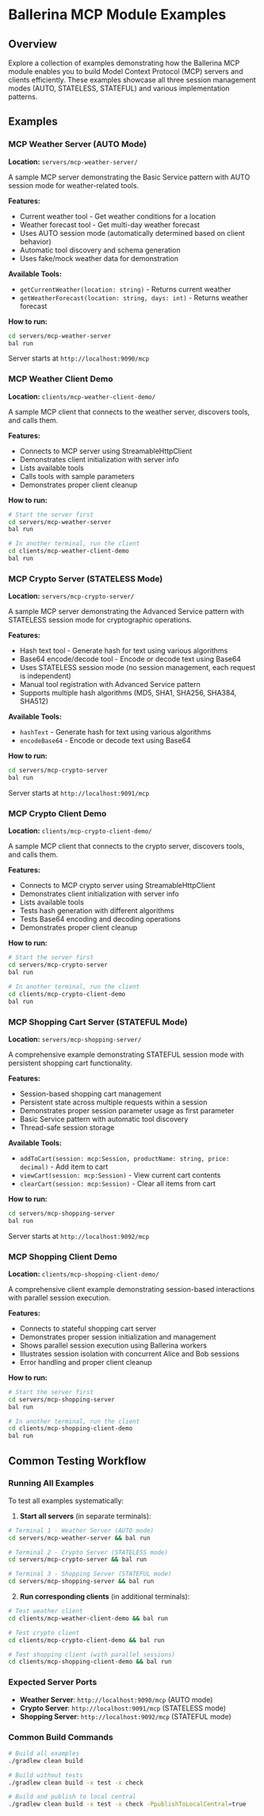 # Ballerina MCP Module Examples

## Overview

Explore a collection of examples demonstrating how the Ballerina MCP module enables you to build Model Context Protocol (MCP) servers and clients efficiently. These examples showcase all three session management modes (AUTO, STATELESS, STATEFUL) and various implementation patterns.

## Examples

### MCP Weather Server (AUTO Mode)

**Location:** `servers/mcp-weather-server/`

A sample MCP server demonstrating the Basic Service pattern with AUTO session mode for weather-related tools.

**Features:**
- Current weather tool - Get weather conditions for a location
- Weather forecast tool - Get multi-day weather forecast
- Uses AUTO session mode (automatically determined based on client behavior)
- Automatic tool discovery and schema generation
- Uses fake/mock weather data for demonstration

**Available Tools:**
- `getCurrentWeather(location: string)` - Returns current weather
- `getWeatherForecast(location: string, days: int)` - Returns weather forecast

**How to run:**
```bash
cd servers/mcp-weather-server
bal run
```

Server starts at `http://localhost:9090/mcp`

### MCP Weather Client Demo

**Location:** `clients/mcp-weather-client-demo/`

A sample MCP client that connects to the weather server, discovers tools, and calls them.

**Features:**
- Connects to MCP server using StreamableHttpClient
- Demonstrates client initialization with server info
- Lists available tools
- Calls tools with sample parameters
- Demonstrates proper client cleanup

**How to run:**
```bash
# Start the server first
cd servers/mcp-weather-server
bal run

# In another terminal, run the client
cd clients/mcp-weather-client-demo
bal run
```

### MCP Crypto Server (STATELESS Mode)

**Location:** `servers/mcp-crypto-server/`

A sample MCP server demonstrating the Advanced Service pattern with STATELESS session mode for cryptographic operations.

**Features:**
- Hash text tool - Generate hash for text using various algorithms
- Base64 encode/decode tool - Encode or decode text using Base64
- Uses STATELESS session mode (no session management, each request is independent)
- Manual tool registration with Advanced Service pattern
- Supports multiple hash algorithms (MD5, SHA1, SHA256, SHA384, SHA512)

**Available Tools:**
- `hashText` - Generate hash for text using various algorithms
- `encodeBase64` - Encode or decode text using Base64

**How to run:**
```bash
cd servers/mcp-crypto-server
bal run
```

Server starts at `http://localhost:9091/mcp`

### MCP Crypto Client Demo

**Location:** `clients/mcp-crypto-client-demo/`

A sample MCP client that connects to the crypto server, discovers tools, and calls them.

**Features:**
- Connects to MCP crypto server using StreamableHttpClient
- Demonstrates client initialization with server info
- Lists available tools
- Tests hash generation with different algorithms
- Tests Base64 encoding and decoding operations
- Demonstrates proper client cleanup

**How to run:**
```bash
# Start the server first
cd servers/mcp-crypto-server
bal run

# In another terminal, run the client
cd clients/mcp-crypto-client-demo
bal run
```

### MCP Shopping Cart Server (STATEFUL Mode)

**Location:** `servers/mcp-shopping-server/`

A comprehensive example demonstrating STATEFUL session mode with persistent shopping cart functionality.

**Features:**
- Session-based shopping cart management
- Persistent state across multiple requests within a session
- Demonstrates proper session parameter usage as first parameter
- Basic Service pattern with automatic tool discovery
- Thread-safe session storage

**Available Tools:**
- `addToCart(session: mcp:Session, productName: string, price: decimal)` - Add item to cart
- `viewCart(session: mcp:Session)` - View current cart contents
- `clearCart(session: mcp:Session)` - Clear all items from cart

**How to run:**
```bash
cd servers/mcp-shopping-server
bal run
```

Server starts at `http://localhost:9092/mcp`

### MCP Shopping Client Demo

**Location:** `clients/mcp-shopping-client-demo/`

A comprehensive client example demonstrating session-based interactions with parallel session execution.

**Features:**
- Connects to stateful shopping cart server
- Demonstrates proper session initialization and management
- Shows parallel session execution using Ballerina workers
- Illustrates session isolation with concurrent Alice and Bob sessions
- Error handling and proper client cleanup

**How to run:**
```bash
# Start the server first
cd servers/mcp-shopping-server
bal run

# In another terminal, run the client
cd clients/mcp-shopping-client-demo
bal run
```

## Common Testing Workflow

### Running All Examples

To test all examples systematically:

1. **Start all servers** (in separate terminals):
```bash
# Terminal 1 - Weather Server (AUTO mode)
cd servers/mcp-weather-server && bal run

# Terminal 2 - Crypto Server (STATELESS mode)
cd servers/mcp-crypto-server && bal run

# Terminal 3 - Shopping Server (STATEFUL mode)
cd servers/mcp-shopping-server && bal run
```

2. **Run corresponding clients** (in additional terminals):
```bash
# Test weather client
cd clients/mcp-weather-client-demo && bal run

# Test crypto client
cd clients/mcp-crypto-client-demo && bal run

# Test shopping client (with parallel sessions)
cd clients/mcp-shopping-client-demo && bal run
```

### Expected Server Ports

- **Weather Server**: `http://localhost:9090/mcp` (AUTO mode)
- **Crypto Server**: `http://localhost:9091/mcp` (STATELESS mode)
- **Shopping Server**: `http://localhost:9092/mcp` (STATEFUL mode)

### Common Build Commands

```bash
# Build all examples
./gradlew clean build

# Build without tests
./gradlew clean build -x test -x check

# Build and publish to local central
./gradlew clean build -x test -x check -PpublishToLocalCentral=true
```

